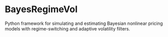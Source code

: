 # BayesRegimeVol
Python framework for simulating and estimating Bayesian nonlinear pricing models with regime-switching and adaptive volatility filters.
